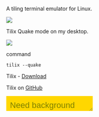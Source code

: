 A tiling terminal emulator for Linux.

<img src="https://skandyns.github.io/img/tilix.png"/>

Tilix Quake mode on my desktop.

<img src="https://skandyns.github.io/img/tilix-quake.png"/>

command
```
tilix --quake
```
Tilix - <a href="https://gnunn1.github.io/tilix-web/" target="_blank">Download</a>

Tilix on <a href="https://github.com/gnunn1/tilix" target="_blank">GitHub</a>


<form action="/html/tags/html_form_tag_action.cfm" method="post">
<textarea name="comments" id="comments" style="width:46%;height:40px;background-color:gold;color:olive;border:none;padding:2%;font:22px/30px sans-serif;">
Need background colors on your text box?
</textarea>
</form>
